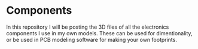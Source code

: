 # Components
In this repository I will be posting the 3D files of all the electronics components I use in my own models. 
These can be used for dimentionality, or be used in PCB modeling software for making your own footprints.


